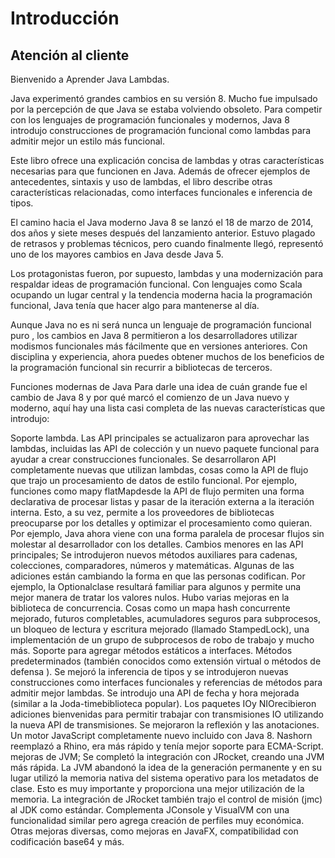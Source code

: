 # Introducción

## Atención al cliente

Bienvenido a Aprender Java Lambdas.

Java experimentó grandes cambios en su versión 8. Mucho fue impulsado por la percepción de que Java se estaba volviendo obsoleto. Para competir con los lenguajes de programación funcionales y modernos, Java 8 introdujo construcciones de programación funcional como lambdas para admitir mejor un estilo más funcional.

Este libro ofrece una explicación concisa de lambdas y otras características necesarias para que funcionen en Java. Además de ofrecer ejemplos de antecedentes, sintaxis y uso de lambdas, el libro describe otras características relacionadas, como interfaces funcionales e inferencia de tipos.

El camino hacia el Java moderno
Java 8 se lanzó el 18 de marzo de 2014, dos años y siete meses después del lanzamiento anterior. Estuvo plagado de retrasos y problemas técnicos, pero cuando finalmente llegó, representó uno de los mayores cambios en Java desde Java 5.

Los protagonistas fueron, por supuesto, lambdas y una modernización para respaldar ideas de programación funcional. Con lenguajes como Scala ocupando un lugar central y la tendencia moderna hacia la programación funcional, Java tenía que hacer algo para mantenerse al día.

Aunque Java no es ni será nunca un lenguaje de programación funcional puro , los cambios en Java 8 permitieron a los desarrolladores utilizar modismos funcionales más fácilmente que en versiones anteriores. Con disciplina y experiencia, ahora puedes obtener muchos de los beneficios de la programación funcional sin recurrir a bibliotecas de terceros.

Funciones modernas de Java
Para darle una idea de cuán grande fue el cambio de Java 8 y por qué marcó el comienzo de un Java nuevo y moderno, aquí hay una lista casi completa de las nuevas características que introdujo:

Soporte lambda.
Las API principales se actualizaron para aprovechar las lambdas, incluidas las API de colección y un nuevo paquete funcional para ayudar a crear construcciones funcionales.
Se desarrollaron API completamente nuevas que utilizan lambdas, cosas como la API de flujo que trajo un procesamiento de datos de estilo funcional. Por ejemplo, funciones como mapy flatMapdesde la API de flujo permiten una forma declarativa de procesar listas y pasar de la iteración externa a la iteración interna. Esto, a su vez, permite a los proveedores de bibliotecas preocuparse por los detalles y optimizar el procesamiento como quieran. Por ejemplo, Java ahora viene con una forma paralela de procesar flujos sin molestar al desarrollador con los detalles.
Cambios menores en las API principales; Se introdujeron nuevos métodos auxiliares para cadenas, colecciones, comparadores, números y matemáticas.
Algunas de las adiciones están cambiando la forma en que las personas codifican. Por ejemplo, la Optionalclase resultará familiar para algunos y permite una mejor manera de tratar los valores nulos.
Hubo varias mejoras en la biblioteca de concurrencia. Cosas como un mapa hash concurrente mejorado, futuros completables, acumuladores seguros para subprocesos, un bloqueo de lectura y escritura mejorado (llamado StampedLock), una implementación de un grupo de subprocesos de robo de trabajo y mucho más.
Soporte para agregar métodos estáticos a interfaces.
Métodos predeterminados (también conocidos como extensión virtual o métodos de defensa ).
Se mejoró la inferencia de tipos y se introdujeron nuevas construcciones como interfaces funcionales y referencias de métodos para admitir mejor lambdas.
Se introdujo una API de fecha y hora mejorada (similar a la Joda-timebiblioteca popular).
Los paquetes IOy NIOrecibieron adiciones bienvenidas para permitir trabajar con transmisiones IO utilizando la nueva API de transmisiones.
Se mejoraron la reflexión y las anotaciones.
Un motor JavaScript completamente nuevo incluido con Java 8. Nashorn reemplazó a Rhino, era más rápido y tenía mejor soporte para ECMA-Script.
mejoras de JVM; Se completó la integración con JRocket, creando una JVM más rápida.
La JVM abandonó la idea de la generación permanente y en su lugar utilizó la memoria nativa del sistema operativo para los metadatos de clase. Esto es muy importante y proporciona una mejor utilización de la memoria.
La integración de JRocket también trajo el control de misión (jmc) al JDK como estándar. Complementa JConsole y VisualVM con una funcionalidad similar pero agrega creación de perfiles muy económica.
Otras mejoras diversas, como mejoras en JavaFX, compatibilidad con codificación base64 y más.
